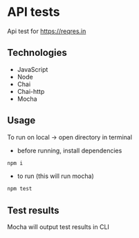 # API tests
Api test for https://reqres.in

## Technologies
- JavaScript
- Node
- Chai 
- Chai-http 
- Mocha 

## Usage
To run on local ->
open directory in terminal
- before running, install dependencies
```bash
npm i
```
- to run (this will run mocha)
```bash
npm test
```

## Test results
Mocha will output test results in CLI